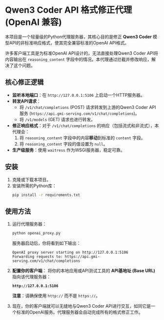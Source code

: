 # Qwen3 Coder API 格式修正代理 (OpenAI 兼容)

本项目是一个轻量级的Python代理服务器，其核心目的是修正 **Qwen3 Coder** 模型API的非标准响应格式，使其完全兼容标准的OpenAI API格式。

许多客户端工具是为标准OpenAI API设计的，无法直接处理Qwen3 Coder API将内容输出在 `reasoning_content` 字段中的情况。本代理通过拦截并修改响应，解决了这个问题。

## 核心修正逻辑

- **监听本地端口**：在 `http://127.0.0.1:5106` 上启动一个HTTP服务器。
- **转发API请求**：
  - 将 `/v1/chat/completions` (POST) 请求转发到上游的Qwen3 Coder API服务 (`https://api.gmi-serving.com/v1/chat/completions`)。
  - 将 `/v1/models` (GET) 请求也进行转发。
- **修正响应格式**：对于 `/v1/chat/completions` 的响应（包括流式和非流式），本代理会：
  1.  将 `reasoning_content` 字段中的内容**移动**到标准的 `content` 字段。
  2.  将 `reasoning_content` 字段的值设置为 `null`。
- **生产级服务**：使用 `waitress` 作为WSGI服务器，稳定可靠。

## 安装

1.  克隆或下载本项目。
2.  安装所需的Python库：
    ```bash
    pip install -r requirements.txt
    ```

## 使用方法

1.  运行代理服务器：
    ```bash
    python openai_proxy.py
    ```
    服务器启动后，你将看到如下输出：
    ```
    OpenAI proxy server starting on http://127.0.0.1:5106
    Forwarding requests to: https://api.gmi-serving.com/v1/chat/completions
    ```

2.  **配置你的客户端**：
    将你的本地应用或API测试工具的 **API基地址 (Base URL)** 指向该代理服务器：
    
    **`http://127.0.0.1:5106`**

    **注意**：请确保使用 `http://` 而不是 `https://`。

3.  现在，你的客户端就可以无缝地与Qwen3 Coder API进行交互，如同它是一个标准的OpenAI服务。代理服务器会自动完成所有的格式修正工作。
